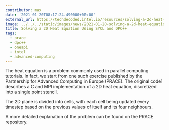 ```yaml
---
contributor: max
date: '2021-01-20T08:17:24.490000+00:00'
external_url: https://techdecoded.intel.io/resources/solving-a-2d-heat-equation-using-data-parallel-c-dpc/?linkId=100000027947363#gs.qinbf4
image: ../../../static/images/news/2021-01-20-solving-a-2d-heat-equation-using-sycl-and-dpc.webp
title: Solving a 2D Heat Equation Using SYCL and DPC++
tags:
  - prace
  - dpc++
  - oneapi
  - intel
  - advanced-computing
---
```


The heat equation is a problem commonly used in parallel computing tutorials. In fact, we start from one such exercise
published by the Partnership for Advanced Computing in Europe (PRACE). The original code1 describes a C and MPI
implementation of a 2D heat equation, discretized into a single point stencil.

The 2D plane is divided into cells, with each cell being updated every timestep based on the previous values of itself
and its four neighbours.

A more detailed explanation of the problem can be found on the PRACE repository.
